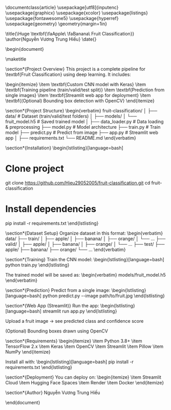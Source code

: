 \documentclass{article}
\usepackage[utf8]{inputenc}
\usepackage{graphicx}
\usepackage{xcolor}
\usepackage{listings}
\usepackage{fontawesome5}
\usepackage{hyperref}
\usepackage{geometry}
\geometry{margin=1in}

\title{\Huge \textbf{\faApple\ \faBanana\ Fruit Classification}}
\author{Nguyễn Vương Trung Hiếu}
\date{}

\begin{document}

\maketitle

\section*{Project Overview}
This project is a complete pipeline for \textbf{Fruit Classification} using deep learning. It includes:

\begin{itemize}
    \item \textbf{Custom CNN model with Keras}
    \item \textbf{Training pipeline (train/valid/test split)}
    \item \textbf{Prediction from single images}
    \item \textbf{Streamlit web app for deployment}
    \item \textbf{(Optional) Bounding box detection with OpenCV}
\end{itemize}

\section*{Project Structure}
\begin{verbatim}
fruit-classification/
│
├── data/                 # Dataset (train/valid/test folders)
│
├── models/
│   └── fruit_model.h5    # Saved trained model
│
├── data_loader.py        # Data loading & preprocessing
├── model.py              # Model architecture
├── train.py              # Train model
├── predict.py            # Predict from image
├── app.py                # Streamlit web app
│
├── requirements.txt
└── README.md
\end{verbatim}

\section*{Installation}
\begin{lstlisting}[language=bash]
# Clone project
git clone https://github.com/Hieu29052005/fruit-classification.git
cd fruit-classification

# Install dependencies
pip install -r requirements.txt
\end{lstlisting}

\section*{Dataset Setup}
Organize dataset in this format:
\begin{verbatim}
data/
├── train/
│   ├── apple/
│   ├── banana/
│   ├── orange/
│   └── ...
├── valid/
│   ├── apple/
│   ├── banana/
│   ├── orange/
│   └── ...
├── test/
    ├── apple/
    ├── banana/
    ├── orange/
    └── ...
\end{verbatim}

\section*{Training}
Train the CNN model:
\begin{lstlisting}[language=bash]
python train.py
\end{lstlisting}

The trained model will be saved as:
\begin{verbatim}
models/fruit_model.h5
\end{verbatim}

\section*{Prediction}
Predict from a single image:
\begin{lstlisting}[language=bash]
python predict.py --image path/to/fruit.jpg
\end{lstlisting}

\section*{Web App (Streamlit)}
Run the app:
\begin{lstlisting}[language=bash]
streamlit run app.py
\end{lstlisting}

Upload a fruit image $\rightarrow$ see predicted class and confidence score

(Optional) Bounding boxes drawn using OpenCV

\section*{Requirements}
\begin{itemize}
    \item Python 3.8+
    \item TensorFlow 2.x
    \item Keras
    \item OpenCV
    \item Streamlit
    \item Pillow
    \item NumPy
\end{itemize}

Install all with:
\begin{lstlisting}[language=bash]
pip install -r requirements.txt
\end{lstlisting}

\section*{Deployment}
You can deploy on:
\begin{itemize}
    \item Streamlit Cloud
    \item Hugging Face Spaces
    \item Render
    \item Docker
\end{itemize}

\section*{Author}
Nguyễn Vương Trung Hiếu

\end{document}
